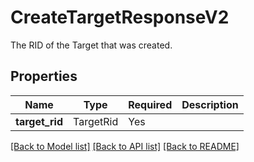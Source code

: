 # CreateTargetResponseV2

The RID of the Target that was created.

## Properties
| Name | Type | Required | Description |
| ------------ | ------------- | ------------- | ------------- |
**target_rid** | TargetRid | Yes |  |


[[Back to Model list]](../../../../README.md#models-v1-link) [[Back to API list]](../../../../README.md#apis-v1-link) [[Back to README]](../../../../README.md)
